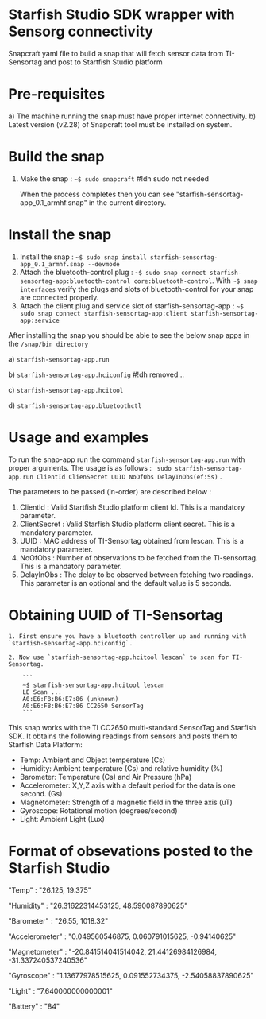 # Starfish Studio SDK wrapper with Sensorg connectivity

Snapcraft yaml file to build a snap that will fetch sensor data from TI-Sensortag and post to Startfish Studio platform

# Pre-requisites
a) The machine running the snap must have proper internet connectivity.
b) Latest version (v2.28) of Snapcraft tool must be installed on system.  

# Build the snap
1. Make the snap : ```~$ sudo snapcraft```  #!dh sudo not needed
 
   When the process completes then you can see "starfish-sensortag-app_0.1_armhf.snap" in the current directory. 

# Install the snap
1. Install the snap : ```~$ sudo snap install starfish-sensortag-app_0.1_armhf.snap --devmode```
2. Attach the bluetooth-control plug : ``~$ sudo snap connect starfish-sensortag-app:bluetooth-control core:bluetooth-control``.  With `~$ snap interfaces` verify the plugs and slots of bluetooth-control for your snap are connected properly.
3. Attach the client plug and service slot of starfish-sensortag-app : `~$ sudo snap connect starfish-sensortag-app:client starfish-sensortag-app:service`

After installing the snap you should be able to see the below snap apps in the `/snap/bin directory`

a) `starfish-sensortag-app.run`

b) `starfish-sensortag-app.hciconfig` #!dh removed...

c) `starfish-sensortag-app.hcitool`

d) `starfish-sensortag-app.bluetoothctl`

# Usage and examples

 To run the snap-app  run the command `starfish-sensortag-app.run` with proper arguments. 
 The usage is as follows : ``` sudo starfish-sensortag-app.run ClientId ClienSecret UUID NoOfObs DelayInObs(ef:5s)``` . 

 The parameters to be passed (in-order) are described below :
 
 1. ClientId : Valid Startfish Studio platform client Id. This is a mandatory parameter.
 2. ClientSecret : Valid Starfish Studio platform client secret. This is a mandatory parameter.
 3. UUID : MAC address of TI-Sensortag obtained from lescan. This is a mandatory parameter.
 4. NoOfObs : Number of observations to be fetched from the TI-sensortag. This is a mandatory parameter.
 5. DelayInObs : The delay to be observed between fetching two readings. This parameter is an optional and the default value is 5 seconds.
   
  # Obtaining UUID of TI-Sensortag
 
    1. First ensure you have a bluetooth controller up and running with `starfish-sensortag-app.hciconfig`.

    2. Now use `starfish-sensortag-app.hcitool lescan` to scan for TI-Sensortag.

        ```
        ~$ starfish-sensortag-app.hcitool lescan
        LE Scan ...
        A0:E6:F8:B6:E7:86 (unknown)
        A0:E6:F8:B6:E7:86 CC2650 SensorTag
        ```
 

This snap works with the TI CC2650 multi-standard SensorTag and Starfish SDK. It obtains the following readings from sensors and posts them to Starfish Data Platform: 

- Temp: Ambient and Object temperature (Cs)
- Humidity: Ambient temperature (Cs) and relative humidity (%)
- Barometer: Temperature (Cs) and Air Pressure (hPa)
- Accelerometer: X,Y,Z axis with a default period for the data is one second. (Gs)
- Magnetometer: Strength of a magnetic field in the three axis (uT)
- Gyroscope: Rotational motion (degrees/second)
- Light: Ambient Light (Lux)

    
# Format of obsevations posted to the Starfish Studio

"Temp" : "26.125, 19.375"

"Humidity" : "26.31622314453125, 48.590087890625"

"Barometer" : "26.55, 1018.32"

"Accelerometer" : "0.049560546875, 0.060791015625, -0.94140625"

"Magnetometer" : "-20.841514041514042, 21.44126984126984, -31.337240537240536"

"Gyroscope" : "1.13677978515625, 0.091552734375, -2.54058837890625"

"Light" : "7.640000000000001"

"Battery" : "84"

